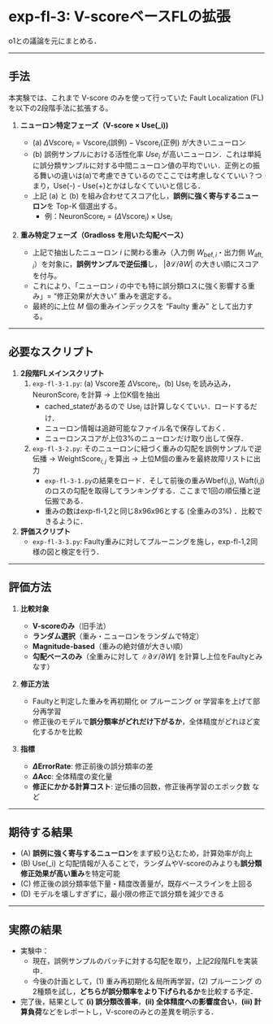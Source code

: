 # exp-fl-3: V-scoreベースFLの拡張
o1との議論を元にまとめる．

---

## 手法

本実験では、これまで V-score のみを使って行っていた Fault Localization (FL) を以下の2段階手法に拡張する。

1. **ニューロン特定フェーズ（V-score × Use\(_i\))**  
   - (a) $\Delta \mathrm{Vscore}_i = \mathrm{Vscore}_i(\text{誤例}) - \mathrm{Vscore}_i(\text{正例})$ が大きいニューロン
   - (b) 誤例サンプルにおける活性化率 $Use_i$ が高いニューロン．これは単純に誤分類サンプルに対する中間ニューロン値の平均でいい．正例との振る舞いの違いは(a)で考慮できているのでここでは考慮しなくていい？つまり，Use(-) - Use(+)とかはしなくていいと信じる．
   - 上記 (a) と (b) を組み合わせてスコア化し，**誤例に強く寄与するニューロン**を Top-K 個選出する。  
     - 例：$\mathrm{NeuronScore}_i = (\Delta \mathrm{Vscore}_i) \times \mathrm{Use}_i$

2. **重み特定フェーズ（Gradloss を用いた勾配ベース）**  
   - 上記で抽出したニューロン $i$ に関わる重み（入力側 $W_{\mathrm{bef}, i}$・出力側 $W_{\mathrm{aft}, i}$）を対象に，**誤例サンプルで逆伝播**し， $|\partial \mathcal{L} / \partial W|$ の大きい順にスコアを付与。  
   - これにより、「ニューロン $i$ の中でも特に誤分類ロスに強く影響する重み」= “修正効果が大きい” 重みを選定する。  
   - 最終的に上位 $M$ 個の重みインデックスを “Faulty 重み” として出力する。


---

## 必要なスクリプト
1. **2段階FLメインスクリプト**  
     1. `exp-fl-3-1.py`: (a) Vscore差 $\Delta \mathrm{Vscore}_i$，(b) $\text{Use}_i$ を読み込み，$\mathrm{NeuronScore}_i$ を計算 → 上位K個を抽出
        - cached_stateがあるので $\text{Use}_i$ は計算しなくていい．ロードするだけ．
        - ニューロン情報は追跡可能なファイル名で保存しておく．
        - ニューロンスコアが上位3%のニューロンだけ取り出して保存．
     2. `exp-fl-3-2.py`: そのニューロンに紐づく重みの勾配を誤例サンプルで逆伝播 → $\mathrm{WeightScore}_{i,j}$ を算出 → 上位M個の重みを最終故障リストに出力
        - `exp-fl-3-1.py`の結果をロード．そして前後の重みWbef(i,j), Waft(i,j)のロスの勾配を取得してランキングする．ここまで1回の順伝播と逆伝搬である．
        - 重みの数はexp-fl-1,2と同じ8x96x96とする (全重みの3%) ．比較できるように．
2. **評価スクリプト**  
   - `exp-fl-3-3.py`: Faulty重みに対してプルーニングを施し，exp-fl-1,2同様の図と検定を行う．

---

## 評価方法

1. **比較対象**  
   - **V-scoreのみ**（旧手法）  
   - **ランダム選択**（重み・ニューロンをランダムで特定）  
   - **Magnitude-based**（重みの絶対値が大きい順）  
   - **勾配ベースのみ**（全重みに対して $\|\partial \mathcal{L}/\partial W\|$ を計算し上位をFaultyとみなす）  

2. **修正方法**  
   - Faultyと判定した重みを再初期化 or プルーニング or 学習率を上げて部分再学習  
   - 修正後のモデルで**誤分類率がどれだけ下がるか**，全体精度がどれほど変化するかを比較

3. **指標**  
   - **$\Delta \mathrm{ErrorRate}$**: 修正前後の誤分類率の差  
   - **$\Delta \mathrm{Acc}$**: 全体精度の変化量  
   - **修正にかかる計算コスト**: 逆伝播の回数，修正後再学習のエポック数 など

---

## 期待する結果

- (A) **誤例に強く寄与するニューロン**をまず絞り込むため，計算効率が向上  
- (B) Use\(_i\) と勾配情報が入ることで，ランダムやV-scoreのみよりも**誤分類修正効果が高い重み**を特定可能  
- (C) 修正後の誤分類率低下量・精度改善量が，既存ベースラインを上回る  
- (D) モデルを壊しすぎずに，最小限の修正で誤分類を減少できる

---

## 実際の結果

- 実験中：  
  - 現在，誤例サンプルのバッチに対する勾配を取り，上記2段階FLを実装中．  
  - 今後の計画として，(1) 重み再初期化＆局所再学習，(2) プルーニング の2種類を試し，**どちらが誤分類率をより下げられるか**を比較する予定．  
- 完了後，結果として **(i) 誤分類改善率**，**(ii) 全体精度への影響度合い**，**(iii) 計算負荷**などをレポートし，V-scoreのみとの差異を明示する．